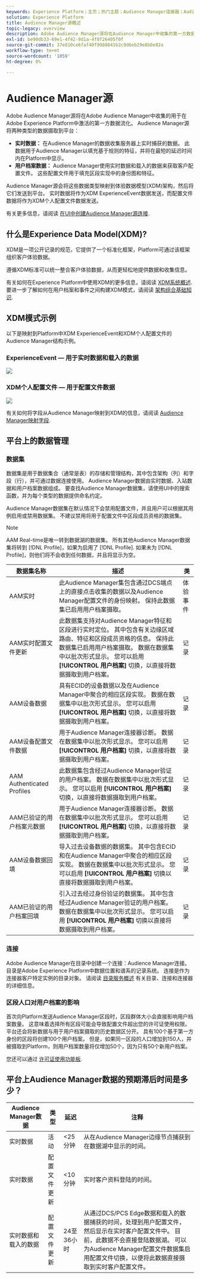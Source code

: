 ```yaml
---
keywords: Experience Platform；主页；热门主题；Audience Manager连接器；Audience Manager;Audience Manager
solution: Experience Platform
title: Audience Manager源概述
topic-legacy: overview
description: Adobe Audience Manager源将在Audience Manager中收集的第一方数据流到Adobe Experience Platform。
exl-id: be90db33-69e1-4f42-9d1a-4f8f26405f0f
source-git-commit: 37e810ce6faf40f9980841b2c9d6eb29e8b0e82a
workflow-type: tm+mt
source-wordcount: '1059'
ht-degree: 0%

---
```


# Audience Manager源

Adobe Audience Manager源将在Adobe Audience Manager中收集的用于在Adobe Experience Platform中激活的第一方数据流化。 Audience Manager源将两种类型的数据摄取到平台：

- **实时数据：** 在Audience Manager的数据收集服务器上实时捕获的数据。 此数据用于Audience Manager以填充基于规则的特征，并将在最短的延迟时间内在Platform中显示。
- **用户档案数据：** Audience Manager使用实时数据和载入的数据来获取客户配置文件。 这些配置文件用于填充区段实现中的身份图和特征。

Audience Manager源会将这些数据类型映射到体验数据模型(XDM)架构，然后将它们发送到平台。 实时数据将作为XDM ExperienceEvent数据发送，而配置文件数据将作为XDM个人配置文件数据发送。

有关更多信息，请阅读 [在UI中创建Audience Manager源连接](../../tutorials/ui/create/adobe-applications/audience-manager.md).

## 什么是Experience Data Model(XDM)?

XDM是一项公开记录的规范，它提供了一个标准化框架，Platform可通过该框架组织客户体验数据。

遵循XDM标准可以统一整合客户体验数据，从而更轻松地提供数据和收集信息。

有关如何在Experience Platform中使用XDM的更多信息，请阅读 [XDM系统概述](../../../xdm/home.md). 要进一步了解如何在用户档案和事件之间构建XDM模式，请阅读 [架构组合基础知识](../../../xdm/schema/composition.md).

## XDM模式示例

以下是映射到Platform中XDM ExperienceEvent和XDM个人配置文件的Audience Manager结构示例。

### ExperienceEvent — 用于实时数据和载入的数据

![](images/aam-experience-events-for-dcs-and-onboarding-data.png)

### XDM个人配置文件 — 用于配置文件数据

![](images/aam-profile-xdm-for-profile-data.png)

有关如何将字段从Audience Manager映射到XDM的信息，请阅读 [Audience Manager映射字段](./mapping/audience-manager.md).

## 平台上的数据管理

### 数据集

数据集是用于数据集合（通常是表）的存储和管理结构，其中包含架构（列）和字段（行），并可通过数据连接使用。 Audience Manager数据由实时数据、入站数据和用户档案数据组成。 要查找Audience Manager数据集，请使用UI中的搜索函数，并为每个类型的数据提供命名约定。

Audience Manager数据集在默认情况下会禁用配置文件，并且用户可以根据其用例启用或禁用数据集。 不建议禁用将用于配置文件中区段成员资格的数据集。

>[!NOTE]
>
>AAM Real-time是唯一转到数据湖的数据集。 所有其他Audience Manager数据集将转到 [!DNL Profile]，如果为启用了 [!DNL Profile]. 如果未为 [!DNL Profile]，则他们将不会收到任何数据，并且将显示为空。

| 数据集名称 | 描述 | 类 |
| --- | --- | --- |
| AAM实时 | 此Audience Manager集包含通过DCS端点上的直接点击收集的数据以及Audience Manager配置文件的身份映射。 保持此数据集已启用用户档案摄取。 | 体验事件 |
| AAM实时配置文件更新 | 此数据集支持对Audience Manager特征和区段进行实时定位。 其中包含有关边缘区域路由、特征和区段成员资格的信息。 保持此数据集已启用用户档案摄取。 数据在数据集中以批次形式显示。 您可以启用 **[!UICONTROL 用户档案]** 切换，以直接将数据摄取到用户档案。 | 记录 |
| AAM设备数据 | 具有ECID的设备数据以及在Audience Manager中聚合的相应区段实现。 数据在数据集中以批次形式显示。 您可以启用 **[!UICONTROL 用户档案]** 切换，以直接将数据摄取到用户档案。 | 记录 |
| AAM设备配置文件数据 | 用于Audience Manager连接器诊断。 数据在数据集中以批次形式显示。 您可以启用 **[!UICONTROL 用户档案]** 切换，以直接将数据摄取到用户档案。 | 记录 |
| AAM Authenticated Profiles | 此数据集包含经过Audience Manager验证的用户档案。 数据在数据集中以批次形式显示。 您可以启用 **[!UICONTROL 用户档案]** 切换，以直接将数据摄取到用户档案。 | 记录 |
| AAM已验证的用户档案元数据 | 用于Audience Manager连接器诊断。 数据在数据集中以批次形式显示。 您可以启用 **[!UICONTROL 用户档案]** 切换，以直接将数据摄取到用户档案。 | 记录 |
| AAM设备数据回填 | 导入过去设备数据的数据集。 其中包含ECID和在Audience Manager中聚合的相应区段实现。 数据在数据集中以批次形式显示。 您可以启用 **[!UICONTROL 用户档案]** 切换以直接将数据摄取到用户档案。 | 记录 |
| AAM已验证的用户档案回填 | 引入过去经过身份验证的数据集。 其中包含经过Audience Manager验证的用户档案。 数据在数据集中以批次形式显示。 您可以启用 **[!UICONTROL 用户档案]** 切换以直接将数据摄取到用户档案。 | 记录 |

### 连接

Adobe Audience Manager在目录中创建一个连接：Audience Manager连接。 目录是Adobe Experience Platform中数据位置和谱系的记录系统。 连接是作为连接器客户特定实例的目录对象。 请阅读 [目录服务概述](../../../catalog/home.md) 有关目录、连接和连接器的详细信息。

### 区段人口对用户档案的影响

首次向Platform发送Audience Manager区段时，区段群体大小会直接影响用户档案数量。 这意味着选择所有区段可能会导致配置文件超出您的许可证使用权限。 平台还会将新数据与用于用户档案摄取的历史数据区分开。 具有100个基于第一方身份的区段将创建100个用户档案。 但是，如果同一区段的人口增加到150人，并被摄取到Platform，则用户档案数量将仅增加50个，因为只有50个新用户档案。

您还可以通过 [许可证使用功能板](../../../dashboards/guides/license-usage.md).

## 平台上Audience Manager数据的预期滞后时间是多少？

| Audience Manager数据 | 类型 | 延迟 | 注释 |
| --- | --- | --- | --- |
| 实时数据 | 活动 | &lt;25 分钟 | 从在Audience Manager边缘节点捕获到在数据湖中显示的时间。 |
| 实时数据 | 配置文件更新 | &lt;10 分钟 | 实时客户资料登陆的时间。 |
| 实时数据和载入的数据 | 配置文件更新 | 24至36小时 | 从通过DCS/PCS Edge数据和载入的数据捕获的时间，处理到用户配置文件，然后显示在实时客户配置文件中。 目前，此数据不会直接登陆数据湖。 可以为Audience Manager配置文件数据集启用配置文件切换，以便将此数据直接摄取到实时客户配置文件。 |
